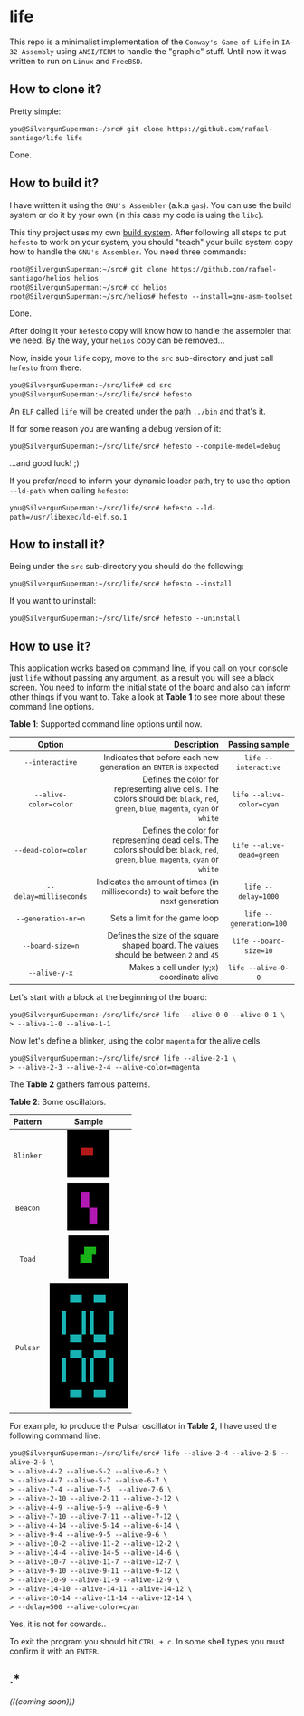 # life

This repo is a minimalist implementation of the ``Conway's Game of Life`` in ``IA-32 Assembly`` using
``ANSI/TERM`` to handle the "graphic" stuff. Until now it was written to run on ``Linux`` and ``FreeBSD``.

## How to clone it?

Pretty simple:

```
you@SilvergunSuperman:~/src# git clone https://github.com/rafael-santiago/life life
```

Done.

## How to build it?

I have written it using the ``GNU's Assembler`` (a.k.a ``gas``). You can use the build system or do it
by your own (in this case my code is using the ``libc``).

This tiny project uses my own [build system](https://github.com/rafael-santiago/hefesto). After following
all steps to put ``hefesto`` to work on your system, you should "teach" your build system copy how to handle the
``GNU's Assembler``. You need three commands:

```
root@SilvergunSuperman:~/src# git clone https://github.com/rafael-santiago/helios helios
root@SilvergunSuperman:~/src# cd helios
root@SilvergunSuperman:~/src/helios# hefesto --install=gnu-asm-toolset
```

Done.

After doing it your ``hefesto`` copy will know how to handle the assembler that we need. By the way, your
``helios`` copy can be removed...

Now, inside your ``life`` copy, move to the ``src`` sub-directory and just call ``hefesto`` from there.

```
you@SilvergunSuperman:~/src/life# cd src
you@SilvergunSuperman:~/src/life/src# hefesto
```

An ``ELF`` called ``life`` will be created under the path ``../bin`` and that's it.

If for some reason you are wanting a debug version of it:

```
you@SilvergunSuperman:~/src/life/src# hefesto --compile-model=debug
```

...and good luck! ;)

If you prefer/need to inform your dynamic loader path, try to use the option ``--ld-path`` when calling ``hefesto``:

```
you@SilvergunSuperman:~/src/life/src# hefesto --ld-path=/usr/libexec/ld-elf.so.1
```

## How to install it?

Being under the ``src`` sub-directory you should do the following:

```
you@SilvergunSuperman:~/src/life/src# hefesto --install
```

If you want to uninstall:

```
you@SilvergunSuperman:~/src/life/src# hefesto --uninstall
```

## How to use it?

This application works based on command line, if you call on your console just ``life`` without passing any argument, as a result
you will see a black screen. You need to inform the initial state of the board and also can inform other things if you want to. Take a look
at **Table 1** to see more about these command line options.

**Table 1**: Supported command line options until now.

|**Option**| **Description** | **Passing sample** |
|:--------:|----------------:|:----------:|
|``--interactive``          | Indicates that before each new generation an ``ENTER`` is expected | ``life --interactive`` |
|``--alive-color=color``  | Defines the color for representing alive cells. The colors should  be: ``black``, ``red``, ``green``, ``blue``, ``magenta``, ``cyan`` or ``white`` | ``life --alive-color=cyan`` |
|``--dead-color=color``   | Defines the color for representing dead cells. The colors should be: ``black``, ``red``, ``green``, ``blue``, ``magenta``, ``cyan`` or ``white`` | ``life --alive-dead=green`` |
|``--delay=milliseconds`` | Indicates the amount of times (in milliseconds) to wait before the next generation | ``life --delay=1000`` |
|``--generation-nr=n``      | Sets a limit for the game loop | ``life --generation=100`` |
|``--board-size=n``         | Defines the size of the square shaped board. The values should be between ``2`` and ``45`` | ``life --board-size=10`` |
|``--alive-y-x``        | Makes a cell under (y;x) coordinate alive | ``life --alive-0-0`` |

Let's start with a block at the beginning of the board:

```
you@SilvergunSuperman:~/src/life/src# life --alive-0-0 --alive-0-1 \
> --alive-1-0 --alive-1-1
```

Now let's define a blinker, using the color ``magenta`` for the alive cells.


```
you@SilvergunSuperman:~/src/life/src# life --alive-2-1 \
> --alive-2-3 --alive-2-4 --alive-color=magenta
```

The **Table 2** gathers famous patterns.

**Table 2**: Some oscillators.

| **Pattern** |                                      **Sample**                                      |
|:-----------:|:------------------------------------------------------------------------------------:|
| ``Blinker`` | ![blinker](https://github.com/rafael-santiago/life/blob/master/etc/life-blinker.gif) |
| ``Beacon``  | ![beacon](https://github.com/rafael-santiago/life/blob/master/etc/life-beacon.gif)   |
| ``Toad``    | ![toad](https://github.com/rafael-santiago/life/blob/master/etc/life-toad.gif)       |
| ``Pulsar``  | ![pulsar](https://github.com/rafael-santiago/life/blob/master/etc/life-pulsar.gif)   |

For example, to produce the Pulsar oscillator in **Table 2**, I have used the following command line:

```
you@SilvergunSuperman:~/src/life/src# life --alive-2-4 --alive-2-5 --alive-2-6 \
> --alive-4-2 --alive-5-2 --alive-6-2 \
> --alive-4-7 --alive-5-7 --alive-6-7 \
> --alive-7-4 --alive-7-5  --alive-7-6 \
> --alive-2-10 --alive-2-11 --alive-2-12 \
> --alive-4-9 --alive-5-9 --alive-6-9 \
> --alive-7-10 --alive-7-11 --alive-7-12 \
> --alive-4-14 --alive-5-14 --alive-6-14 \
> --alive-9-4 --alive-9-5 --alive-9-6 \
> --alive-10-2 --alive-11-2 --alive-12-2 \
> --alive-14-4 --alive-14-5 --alive-14-6 \
> --alive-10-7 --alive-11-7 --alive-12-7 \
> --alive-9-10 --alive-9-11 --alive-9-12 \
> --alive-10-9 --alive-11-9 --alive-12-9 \
> --alive-14-10 --alive-14-11 --alive-14-12 \
> --alive-10-14 --alive-11-14 --alive-12-14 \
> --delay=500 --alive-color=cyan
```
Yes, it is not for cowards..

To exit the program you should hit ``CTRL + c``. In some shell types you must confirm it with an ``ENTER``.

## .*

*(((coming soon)))*
